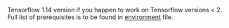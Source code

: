 Tensorflow 1.14 version if you happen to work on Tensorflow versions < 2.
Full list of prerequisites is to be found in [environment](environment.yml) file.